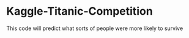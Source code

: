 # Kaggle-Titanic-Competition
 This code will predict what sorts of people were more likely to survive
